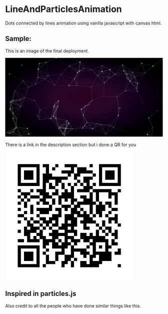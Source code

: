 # LineAndParticlesAnimation

Dots connected by lines animation using vanilla javascript with canvas html.

## Sample:

This is an image of the final deployment.

![](img/readme_imgs/sample.jpeg)

There is a link in the description section but i done a QR for you

![](img/readme_imgs/dots_qrcode.jpeg)

## Inspired in particles.js

Also credit to all the people who have done similar things like this.
